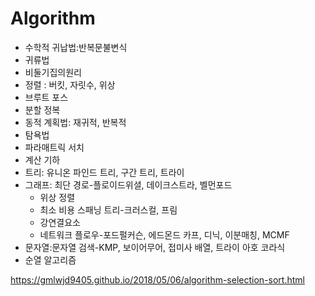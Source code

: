 # Algorithm

- 수학적 귀납법:반복문불변식
- 귀류법
- 비둘기집의원리
- 정렬 : 버킷, 자릿수, 위상
- 브루트 포스
- 분할 정복
- 동적 계획법: 재귀적, 반복적
- 탐욕법
- 파라매트릭 서치
- 계산 기하
- 트리: 유니온 파인드 트리, 구간 트리, 트라이
- 그래프: 최단 경로-플로이드위셜, 데이크스트라, 벨먼포드
  - 위상 정렬
  - 최소 비용 스패닝 트리-크러스컬, 프림
  - 강연결요소
  - 네트워크 플로우-포드펄커슨, 에드몬드 카프, 디닉, 이분매칭, MCMF
- 문자열:문자열 검색-KMP, 보이어무어, 접미사 배열, 트라이 아호 코라식
- 순열 알고리즘



<https://gmlwjd9405.github.io/2018/05/06/algorithm-selection-sort.html>